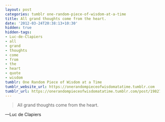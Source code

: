 ```yaml
---
layout: post
categories: tumblr one-random-piece-of-wisdom-at-a-time
title: All grand thoughts come from the heart.
date: '2012-03-24T20:38:13+10:30'
hidden: true
hidden-tags:
- Luc-de-Clapiers
- all
- grand
- thoughts
- come
- from
- the
- heart
- quote
- wisdom
tumblr: One Random Piece of Wisdom at a Time
tumblr_website_url: https://onerandompieceofwisdomatatime.tumblr.com
tumblr_url: https://onerandompieceofwisdomatatime.tumblr.com/post/19827811472/all-grand-thoughts-come-from-the-heart
---
```

> All grand thoughts come from the heart.

—Luc de Clapiers
